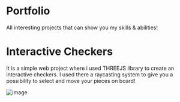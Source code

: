 # Portfolio
All interesting projects that can show you my skills & abilities!

# Interactive Checkers
It is a simple web project where i used THREEJS library to create an interactive checkers.
I used there a raycasting system to give you a possibility to select and move your pieces on board!


![image](https://github.com/Gradi02/Portfolio/assets/113831512/560285d1-a3d2-4116-a696-876bd95933af)
